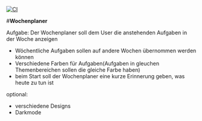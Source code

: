 [![CI](https://github.com/MarvinReinke/wochenplaner-webtech/actions/workflows/tests.yml/badge.svg)](https://github.com/MarvinReinke/wochenplaner-webtech/actions/workflows/tests.yml)

#**Wochenplaner**

Aufgabe: Der Wochenplaner soll dem User die anstehenden Aufgaben in der Woche anzeigen

- Wöchentliche Aufgaben sollen auf andere Wochen übernommen werden können
- Verschiedene Farben für Aufgaben(Aufgaben in gleuchen Themenbereichen
  sollen die gleiche Farbe haben)
- beim Start soll der Wochenplaner eine kurze Erinnerung geben, was heute zu tun ist

optional:
- verschiedene Designs
- Darkmode
